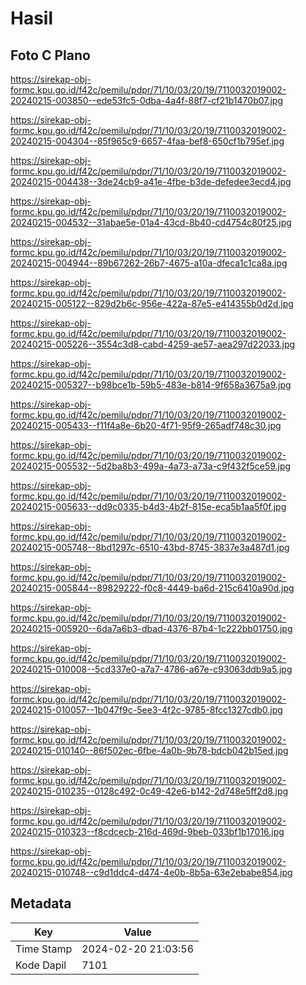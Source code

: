 # Hasil

## Foto C Plano

https://sirekap-obj-formc.kpu.go.id/f42c/pemilu/pdpr/71/10/03/20/19/7110032019002-20240215-003850--ede53fc5-0dba-4a4f-88f7-cf21b1470b07.jpg

https://sirekap-obj-formc.kpu.go.id/f42c/pemilu/pdpr/71/10/03/20/19/7110032019002-20240215-004304--85f965c9-6657-4faa-bef8-650cf1b795ef.jpg

https://sirekap-obj-formc.kpu.go.id/f42c/pemilu/pdpr/71/10/03/20/19/7110032019002-20240215-004438--3de24cb9-a41e-4fbe-b3de-defedee3ecd4.jpg

https://sirekap-obj-formc.kpu.go.id/f42c/pemilu/pdpr/71/10/03/20/19/7110032019002-20240215-004532--31abae5e-01a4-43cd-8b40-cd4754c80f25.jpg

https://sirekap-obj-formc.kpu.go.id/f42c/pemilu/pdpr/71/10/03/20/19/7110032019002-20240215-004944--89b67262-26b7-4675-a10a-dfeca1c1ca8a.jpg

https://sirekap-obj-formc.kpu.go.id/f42c/pemilu/pdpr/71/10/03/20/19/7110032019002-20240215-005122--829d2b6c-956e-422a-87e5-e414355b0d2d.jpg

https://sirekap-obj-formc.kpu.go.id/f42c/pemilu/pdpr/71/10/03/20/19/7110032019002-20240215-005226--3554c3d8-cabd-4259-ae57-aea297d22033.jpg

https://sirekap-obj-formc.kpu.go.id/f42c/pemilu/pdpr/71/10/03/20/19/7110032019002-20240215-005327--b98bce1b-59b5-483e-b814-9f658a3675a9.jpg

https://sirekap-obj-formc.kpu.go.id/f42c/pemilu/pdpr/71/10/03/20/19/7110032019002-20240215-005433--f11f4a8e-6b20-4f71-95f9-265adf748c30.jpg

https://sirekap-obj-formc.kpu.go.id/f42c/pemilu/pdpr/71/10/03/20/19/7110032019002-20240215-005532--5d2ba8b3-499a-4a73-a73a-c9f432f5ce59.jpg

https://sirekap-obj-formc.kpu.go.id/f42c/pemilu/pdpr/71/10/03/20/19/7110032019002-20240215-005633--dd9c0335-b4d3-4b2f-815e-eca5b1aa5f0f.jpg

https://sirekap-obj-formc.kpu.go.id/f42c/pemilu/pdpr/71/10/03/20/19/7110032019002-20240215-005748--8bd1297c-6510-43bd-8745-3837e3a487d1.jpg

https://sirekap-obj-formc.kpu.go.id/f42c/pemilu/pdpr/71/10/03/20/19/7110032019002-20240215-005844--89829222-f0c8-4449-ba6d-215c6410a90d.jpg

https://sirekap-obj-formc.kpu.go.id/f42c/pemilu/pdpr/71/10/03/20/19/7110032019002-20240215-005920--6da7a6b3-dbad-4376-87b4-1c222bb01750.jpg

https://sirekap-obj-formc.kpu.go.id/f42c/pemilu/pdpr/71/10/03/20/19/7110032019002-20240215-010008--5cd337e0-a7a7-4786-a67e-c93063ddb9a5.jpg

https://sirekap-obj-formc.kpu.go.id/f42c/pemilu/pdpr/71/10/03/20/19/7110032019002-20240215-010057--1b047f9c-5ee3-4f2c-9785-8fcc1327cdb0.jpg

https://sirekap-obj-formc.kpu.go.id/f42c/pemilu/pdpr/71/10/03/20/19/7110032019002-20240215-010140--86f502ec-6fbe-4a0b-9b78-bdcb042b15ed.jpg

https://sirekap-obj-formc.kpu.go.id/f42c/pemilu/pdpr/71/10/03/20/19/7110032019002-20240215-010235--0128c492-0c49-42e6-b142-2d748e5ff2d8.jpg

https://sirekap-obj-formc.kpu.go.id/f42c/pemilu/pdpr/71/10/03/20/19/7110032019002-20240215-010323--f8cdcecb-216d-469d-9beb-033bf1b17016.jpg

https://sirekap-obj-formc.kpu.go.id/f42c/pemilu/pdpr/71/10/03/20/19/7110032019002-20240215-010748--c9d1ddc4-d474-4e0b-8b5a-63e2ebabe854.jpg


## Metadata

| Key        | Value               |
| ---------- | ------------------- |
| Time Stamp | 2024-02-20 21:03:56 |
| Kode Dapil | 7101                |



